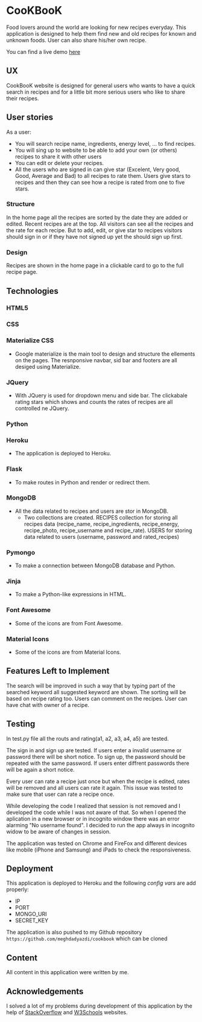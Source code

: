 # CooKBooK

Food lovers around the world are looking for new recipes everyday. This application is designed to help them find new and old recipes for known and unknown 
foods. User can also share his/her own recipe. 

You can find a live demo [here](https://cookbook-meghdad.herokuapp.com/)
 
## UX
CookBooK website is designed for general users who wants to have a quick search in recipes and for a little bit more serious users who like to share their recipes.
 
## User stories
As a user:
- You will search recipe name, ingredients, energy level, ... to find recipes.
- You will sing up to website to be able to add your own (or others) recipes to share it with other users
- You can edit or delete your recipes.
- All the users who are signed in can give star (Excelent, Very good, Good, Average and Bad) to all recipes to rate them. Users give stars to recipes and then they can see how a recipe is rated from one to five stars.

### Structure
In the home page all the recipes are sorted by the date they are added or edited. Recent recipes are at the top. All visitors can see all the recipes and the rate for each recipe.
But to add, edit, or give star to recipes visitors should sign in or if they have not signed up yet the should sign up first.

### Design
Recipes are shown in the home page in a clickable card to go to the full recipe page.

## Technologies

### HTML5  

### CSS

### Materialize CSS
 - Google materialize is the main tool to design and structure the ellements on the pages. The resnponsive navbar, sid bar and footers are all desiged using Materialize. 

### JQuery
 - With JQuery is used for dropdown menu and side bar. The clickabale rating stars which shows and counts the rates of recipes are all controlled ne JQuery.

### Python

### Heroku
- The application is deployed to Heroku.

### Flask
- To make routes in Python and render or redirect them.

### MongoDB
- All the data related to recipes and users are stor in MongoDB.
  * Two collections are created. RECIPES collection for storing all recipes data (recipe_name, recipe_ingredients, recipe_energy, recipe_photo, recipe_username and recipe_rate). USERS for storing data related to
    users (username, password and rated_recipes)

### Pymongo
- To make a connection between MongoDB database and Python.

### Jinja
- To make a Python-like expressions in HTML. 

### Font Awesome
- Some of the icons are from Font Awesome.

### Material Icons
- Some of the icons are from Material Icons.

## Features Left to Implement
The search will be improved in such a way that by typing part of the searched keyword all suggested keyword are shown.
The sorting will be based on recipe rating too.
Users can comment on the recipes.
User can have chat with owner of a recipe.

## Testing
In test.py file all the routs and rating(a1, a2, a3, a4, a5) are tested. 

The sign in and sign up are tested. If users enter a invalid username or password there will be short notice.
To sign up, the password should be repeated with the same password. If users enter diffrent passwords there will be again a short notice.

Every user can rate a recipe just once but when the recipe is edited, rates will be removed and all users can rate it again. This issue was tested to make sure that user 
can rate a recipe once.

While developing the code I realized that session is not removed and I developed the code while I was not aware of that. So when I opened the aplication in a new browser or in incognito window
there was an error alarming "No username found". I decided to run the app always in incognito widow to be aware of changes in session.

The application was tested on Chrome and FireFox and different devices like mobile (iPhone and Samsung) and iPads to check the responsiveness.

## Deployment
This application is deployed to Heroku and the following *config vars* are add properly:
- IP 
- PORT
- MONGO_URI
- SECRET_KEY

The application is also pushed to my Github repository `https://github.com/meghdadyazdi/cookbook` which can be cloned

## Content
All content in this application were written by me.

## Acknowledgements
I solved a lot of my problems during development of this application by the help of [StackOverflow](https://stackoverflow.com/) and [W3Schools](https://www.w3schools.com/) websites.
